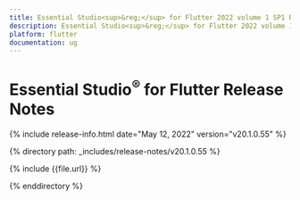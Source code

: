 ```yaml
---
title: Essential Studio<sup>&reg;</sup> for Flutter 2022 volume 1 SP1 Release Notes  
description: Essential Studio<sup>&reg;</sup> for Flutter 2022 volume 1 SP1 Release Notes  
platform: flutter
documentation: ug
---
```


# Essential Studio<sup>&reg;</sup> for Flutter  Release Notes  

{% include release-info.html date="May 12, 2022"  version="v20.1.0.55" %} 

{% directory path: _includes/release-notes/v20.1.0.55 %}

{% include {{file.url}} %}

{% enddirectory %}